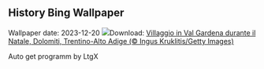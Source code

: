 ## History Bing Wallpaper
Wallpaper date: 2023-12-20
![](https://www.bing.com/th?id=OHR.ValGardenaItaly_IT-IT1495340445_UHD.jpg&w=1000)Download: [Villaggio in Val Gardena durante il Natale, Dolomiti, Trentino-Alto Adige (© Ingus Kruklitis/Getty Images)](https://www.bing.com/th?id=OHR.ValGardenaItaly_IT-IT1495340445_UHD.jpg)

Auto get programm by LtgX
